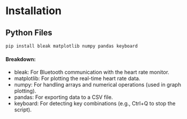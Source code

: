 # Installation
## Python Files
```pip install bleak matplotlib numpy pandas keyboard```

#### Breakdown:
- bleak: For Bluetooth communication with the heart rate monitor.
- matplotlib: For plotting the real-time heart rate data.
- numpy: For handling arrays and numerical operations (used in graph plotting).
- pandas: For exporting data to a CSV file.
- keyboard: For detecting key combinations (e.g., Ctrl+Q to stop the script).
